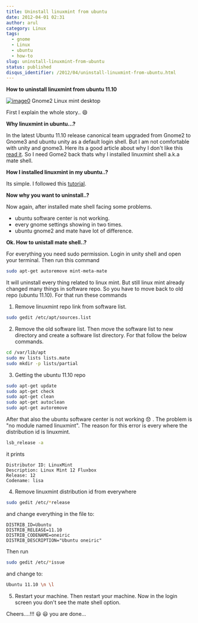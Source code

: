 ```yaml
---
title: Uninstall linuxmint from ubuntu
date: 2012-04-01 02:31
author: arul
category: Linux
tags:
  - gnome
  - Linux
  - ubuntu
  - how-to
slug: uninstall-linuxmint-from-ubuntu
status: published
disqus_identifier: /2012/04/uninstall-linuxmint-from-ubuntu.html
---
```


**How to uninstall linuxmint from ubuntu 11.10**

[![image0](http://4.bp.blogspot.com/-4YPJxBzfGQY/T3gG3SAYouI/AAAAAAAAOPI/5liEnTA3mfc/s400/linuxmint.jpg)](http://4.bp.blogspot.com/-4YPJxBzfGQY/T3gG3SAYouI/AAAAAAAAOPI/5liEnTA3mfc/s1600/linuxmint.jpg)
Gnome2 Linux mint desktop

First I explain the whole story.. 😄

**Why linuxmint in ubuntu\...?**

In the latest Ubuntu 11.10 release canonical team upgraded from Gnome2
to Gnome3 and ubuntu unity as a default login shell. But I am not
comfortable with unity and gnome3. Here its a good article about why I
don\'t like this [read it](http://t.co/gukVNjKC). So I need Gome2 back
thats why I installed linuxmint shell a.k.a mate shell.

**How I installed linuxmint in my ubuntu..?**

Its simple. I followed this
[tutorial](http://www.noobslab.com/2011/11/install-linux-mint-mate-desktop-on.html).

**Now why you want to uninstall..?**

Now again, after installed mate shell facing some problems.

-   ubuntu software center is not working.
-   every gnome settings showing in two times.
-   ubuntu gnome2 and mate have lot of difference.

**Ok. How to unistall mate shell..?**

For everything you need sudo permission. Login in unity shell and open
your terminal. Then run this command

``` bash
sudo apt-get autoremove mint-meta-mate
```

It will uninstall every thing related to linux mint. But still linux
mint already changed many things in software repo. So you have to move
back to old repo (ubuntu 11.10). For that run these commands

1.  Remove linuxmint repo link from software list.

``` bash
sudo gedit /etc/apt/sources.list
```

2.  Remove the old software list. Then move the software list to new
    directory and create a software list directory. For that follow the
    below commands.

``` bash
cd /var/lib/apt
sudo mv lists lists.mate
sudo mkdir -p lists/partial
```

3.  Getting the ubuntu 11.10 repo

``` bash
sudo apt-get update
sudo apt-get check
sudo apt-get clean
sudo apt-get autoclean
sudo apt-get autoremove
```

After that also the ubuntu software center is not working 😞 . The
problem is \"no module named linuxmint\". The reason for this error is
every where the distribution id is linuxmint.

``` bash
lsb_release -a
```

it prints

``` text
Distributor ID: LinuxMint
Description: Linux Mint 12 Fluxbox
Release: 12
Codename: lisa
```

4.  Remove linuxmint distribution id from everywhere

``` bash
sudo gedit /etc/*release
```

and change everything in the file to:

``` text
DISTRIB_ID=Ubuntu
DISTRIB_RELEASE=11.10
DISTRIB_CODENAME=oneiric
DISTRIB_DESCRIPTION="Ubuntu oneiric"
```

Then run

``` bash
sudo gedit /etc/*issue
```

and change to:

``` bash
Ubuntu 11.10 \n \l
```

5.  Restart your machine. Then restart your machine. Now in the login
    screen you don\'t see the mate shell option.

Cheers\....!!! 😃 😃 you are done\...
